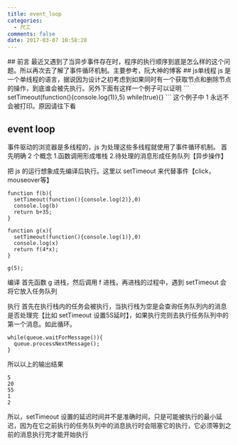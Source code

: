```yaml
---
title: event_loop
categories:
  - 尺工
comments: false
date: 2017-03-07 10:58:28
---
```

<p></p>
<!-- more -->
## 前言
最近又遇到了当异步事件存在时，程序的执行顺序到底是怎么样的这个问题。所以再次去了解了事件循环机制。主要参考，阮大神的博客
## js单线程
js 是    一个单线程的语言，据说因为设计之初考虑到如果同时有一个获取节点和删除节点的操作，到底谁会被先执行。另外下面有这样一个例子可以证明
```
setTimeout(function(){console.log(1)},5)
while(true){}
```
这个例子中 1 永远不会被打印。原因请往下看

## event loop
事件驱动的浏览器是多线程的，js 为处理这些多线程就使用了事件循环机制。
首先明确 2 个概念
1.函数调用形成堆栈
2.待处理的消息形成任务队列【异步操作】

把 js 的运行想象成先编译后执行。这里以 setTimeout 来代替事件【click，mouseover等】
```
function f(b){
  setTimeout(function(){console.log(2)},0)
  console.log(b)
  return b+35;
}

function g(x){
  setTimeout(function(){console.log(1)},0)
  console.log(x)
  return f(4*x);
}

g(5);
```
编译
首先函数 g 进栈，然后调用 f 进栈，再进栈的过程中，遇到 setTimeout 会将它放入任务队列

执行
首先在执行栈内的任务会被执行，当执行栈为空是会查询任务队列内的消息是否处理完【比如 setTimeout 设置5S延时】，如果执行完则去执行任务队列中的第一个消息。如此循环。
```
while(queue.waitForMessage()){
  queue.processNextMessage();
}
```

所以以上的输出结果
```
5
20
55
1
2
```
所以，setTimeout 设置的延迟时间并不是准确时间，只是可能被执行的最小延迟，因为在它之前执行的任务队列中的消息执行时会阻塞它的执行，它必须等到之前的消息执行完才能开始执行
